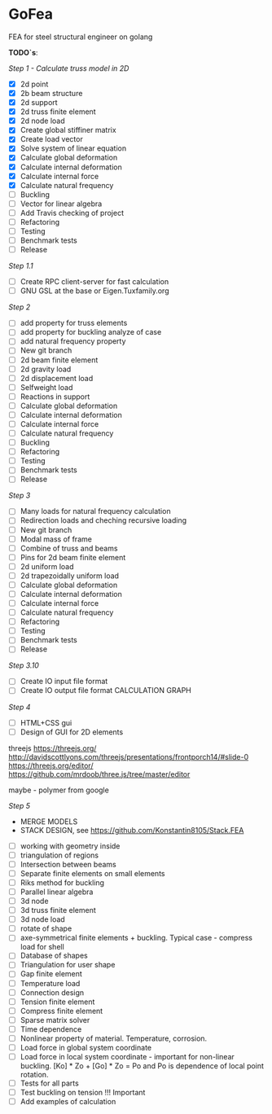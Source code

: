 # GoFea

FEA for steel structural engineer on golang

**TODO`s**:

*Step 1 - Calculate truss model in 2D*

- [X] 2d point
- [X] 2b beam structure
- [X] 2d support
- [X] 2d truss finite element
- [X] 2d node load
- [X] Create global stiffiner matrix
- [X] Create load vector
- [X] Solve system of linear equation
- [X] Calculate global deformation
- [X] Calculate internal deformation
- [X] Calculate internal force
- [X] Calculate natural frequency
- [ ] Buckling
- [ ] Vector for linear algebra
- [ ] Add Travis checking of project
- [ ] Refactoring
- [ ] Testing
- [ ] Benchmark tests
- [ ] Release

*Step 1.1*

- [ ] Create RPC client-server for fast calculation
- [ ] GNU GSL at the base or Eigen.Tuxfamily.org 

*Step 2*

- [ ] add property for truss elements
- [ ] add property for buckling analyze of case
- [ ] add natural frequency property
- [ ] New git branch
- [ ] 2d beam finite element
- [ ] 2d gravity load
- [ ] 2d displacement load
- [ ] Selfweight load
- [ ] Reactions in support
- [ ] Calculate global deformation
- [ ] Calculate internal deformation
- [ ] Calculate internal force
- [ ] Calculate natural frequency
- [ ] Buckling
- [ ] Refactoring
- [ ] Testing
- [ ] Benchmark tests
- [ ] Release

*Step 3*

- [ ] Many loads for natural frequency calculation
- [ ] Redirection loads and cheching recursive loading
- [ ] New git branch
- [ ] Modal mass of frame
- [ ] Combine of truss and beams
- [ ] Pins for 2d beam finite element
- [ ] 2d uniform load
- [ ] 2d trapezoidally uniform load
- [ ] Calculate global deformation
- [ ] Calculate internal deformation
- [ ] Calculate internal force
- [ ] Calculate natural frequency
- [ ] Refactoring
- [ ] Testing
- [ ] Benchmark tests
- [ ] Release

*Step 3.10*

- [ ] Create IO input  file format
- [ ] Create IO output file format
CALCULATION GRAPH

*Step 4*

- [ ] HTML+CSS gui
- [ ] Design of GUI for 2D elements

threejs
https://threejs.org/
http://davidscottlyons.com/threejs/presentations/frontporch14/#slide-0
https://threejs.org/editor/
https://github.com/mrdoob/three.js/tree/master/editor

maybe - polymer from google

*Step 5*

* MERGE MODELS
* STACK DESIGN, see https://github.com/Konstantin8105/Stack.FEA

- [ ] working with geometry inside
- [ ] triangulation of regions
- [ ] Intersection between beams
- [ ] Separate finite elements on small elements
- [ ] Riks method for buckling
- [ ] Parallel linear algebra
- [ ] 3d node
- [ ] 3d truss finite element
- [ ] 3d node load
- [ ] rotate of shape
- [ ] axe-symmetrical finite elements + buckling. Typical case - compress load for shell
- [ ] Database of shapes
- [ ] Triangulation for user shape
- [ ] Gap finite element
- [ ] Temperature load
- [ ] Connection design
- [ ] Tension finite element
- [ ] Compress finite element
- [ ] Sparse matrix solver
- [ ] Time dependence
- [ ] Nonlinear property of material. Temperature, corrosion.
- [ ] Load force in global system coordinate
- [ ] Load force in local system coordinate - important for non-linear buckling. [Ko] * Zo + [Go] * Zo = Po and Po is dependence of local point rotation.
- [ ] Tests for all parts
- [ ] Test buckling on tension !!! Important
- [ ] Add examples of calculation
